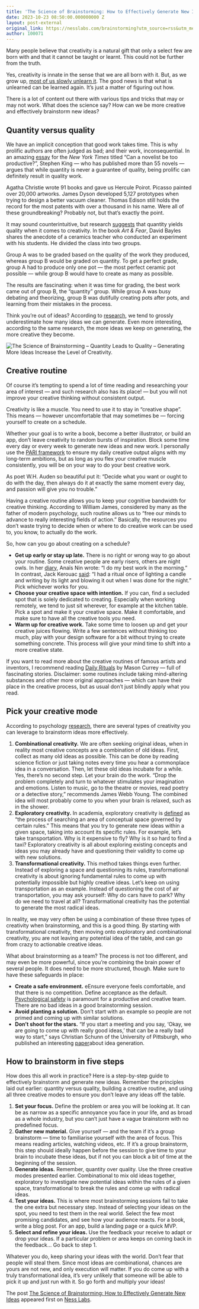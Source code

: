 ```yaml
---
title: 'The Science of Brainstorming: How to Effectively Generate New Ideas'
date: 2023-10-23 08:50:00.000000000 Z
layout: post-external
original_link: https://nesslabs.com/brainstorming?utm_source=rss&utm_medium=rss&utm_campaign=brainstorming
author: 100071
---
```


Many people believe that creativity is a natural gift that only a select few are born with and that it cannot be taught or learnt. This could not be further from the truth.

Yes, creativity is innate in the sense that we are all born with it. But, as we grow up, [most of us slowly unlearn it](https://nesslabs.com/science-of-curiosity). The good news is that what is unlearned can be learned again. It’s just a matter of figuring out how.

There is a lot of content out there with various tips and tricks that may or may not work. What does the science say? How can we be more creative and effectively brainstorm new ideas?

## Quantity versus quality

We have an implicit conception that good work takes time. This is why prolific authors are often judged as bad; and their work, inconsequential. In an amazing [essay](https://www.nytimes.com/2015/08/31/opinion/stephen-king-can-a-novelist-be-too-productive.html) for the _New York Times_ titled “Can a novelist be too productive?”, Stephen King — who has published more than 55 novels — argues that while quantity is never a guarantee of quality, being prolific can definitely result in quality work.

Agatha Christie wrote 91 books and gave us Hercule Poirot. Picasso painted over 20,000 artworks. James Dyson developed 5,127 prototypes when trying to design a better vacuum cleaner. Thomas Edison still holds the record for the most patents with over a thousand in his name. Were all of these groundbreaking? Probably not, but that’s exactly the point.

It may sound counterintuitive, but research [suggests](https://www.ncbi.nlm.nih.gov/pmc/articles/PMC4479710/) that quantity yields quality when it comes to creativity. In the book _Art & Fear_, David Bayles shares the anecdote of a ceramics teacher who conducted an experiment with his students. He divided the class into two groups.

Group A was to be graded based on the quality of the work they produced, whereas group B would be graded on quantity. To get a perfect grade, group A had to produce only one pot — the most perfect ceramic pot possible — while group B would have to create as many as possible.

The results are fascinating: when it was time for grading, the best work came out of group B, the “quantity” group. While group A was busy debating and theorizing, group B was dutifully creating pots after pots, and learning from their mistakes in the process.

Think you’re out of ideas? According to [research](http://psycnet.apa.org/journals/psp/109/2/232/), we tend to grossly underestimate how many ideas we can generate. Even more interesting, according to the same research, the more ideas we keep on generating, the more creative they become.

![The Science of Brainstorming – Quantity Leads to Quality – Generating More Ideas Increase the Level of Creativity.](https://nesslabs.com/wp-content/uploads/2023/10/brainstorming-science-banner-1024x575.png)

## Creative routine

Of course it’s tempting to spend a lot of time reading and researching your area of interest — and such research also has its place! — but you will not improve your creative thinking without consistent output.

Creativity is like a muscle. You need to use it to stay in “creative shape”. This means — however uncomfortable that may sometimes be — forcing yourself to create on a schedule.

Whether your goal is to write a book, become a better illustrator, or build an app, don’t leave creativity to random bursts of inspiration. Block some time every day or every week to generate new ideas and new work. I personally use the [PARI framework](https://nesslabs.com/pari) to ensure my daily creative output aligns with my long-term ambitions, but as long as you flex your creative muscle consistently, you will be on your way to do your best creative work.

As poet W.H. Auden so beautiful put it: “Decide what you want or ought to do with the day, then always do it at exactly the same moment every day, and passion will give you no trouble.”

Having a creative routine allows you to keep your cognitive bandwidth for creative thinking. According to William James, considered by many as the father of modern psychology, such routine allows us to “free our minds to advance to really interesting fields of action.” Basically, the resources you don’t waste trying to decide when or where to do creative work can be used to, you know, to actually do the work.

So, how can you go about creating on a schedule?

- **Get up early or stay up late.** There is no right or wrong way to go about your routine. Some creative people are early risers, others are night owls. In her [diary](https://amzn.to/2MLSj0C), Anaïs Nin wrote: “I do my best work in the morning.” In contrast, Jack Kerouac [said](https://amzn.to/2Tiffph): “I had a ritual once of lighting a candle and writing by its light and blowing it out when I was done for the night.” Pick whichever works for you.
- **Choose your creative space with intention.** If you can, find a secluded spot that is solely dedicated to creating. Especially when working remotely, we tend to just sit wherever, for example at the kitchen table. Pick a spot and make it your creative space. Make it comfortable, and make sure to have all the creative tools you need.
- **Warm up for creative work.** Take some time to loosen up and get your creative juices flowing. Write a few sentences without thinking too much, play with your design software for a bit without trying to create something concrete. This process will give your mind time to shift into a more creative state.

If you want to read more about the creative routines of famous artists and inventors, I recommend reading [Daily Rituals](https://amzn.to/31q4vIq) by Mason Currey — full of fascinating stories. Disclaimer: some routines include taking mind-altering substances and other more original approaches — which can have their place in the creative process, but as usual don’t just blindly apply what you read.

## Pick your creative mode

According to psychology [research](https://psycnet.apa.org/record/1993-27818-001), there are several types of creativity you can leverage to brainstorm ideas more effectively.

1. **Combinational creativity.** We are often seeking original ideas, when in reality most creative concepts are a combination of old ideas. First, collect as many old ideas as possible. This can be done by reading science fiction or just taking notes every time you hear a commonplace idea in a conversation. Then, let these old ideas incubate for a while. Yes, there’s no second step. Let your brain do the work. “Drop the problem completely and turn to whatever stimulates your imagination and emotions. Listen to music, go to the theatre or movies, read poetry or a detective story,” recommends James Webb Young. The combined idea will most probably come to you when your brain is relaxed, such as in the shower.
2. **Exploratory creativity.** In academia, exploratory creativity is [defined](https://cc.gatech.edu/~riedl/pubs/cc05.pdf) as “the process of searching an area of conceptual space governed by certain rules.” This means that you try to generate new ideas within a given space, taking into account its specific rules. For example, let’s take transportation. Why is it expensive to fly? Why is it so hard to find a taxi? Exploratory creativity is all about exploring existing concepts and ideas you may already have and questioning their validity to come up with new solutions.
3. **Transformational creativity.** This method takes things even further. Instead of exploring a space and questioning its rules, transformational creativity is about ignoring fundamental rules to come up with potentially impossible but highly creative ideas. Let’s keep on using transportation as an example. Instead of questioning the cost of air transportation, you may ask yourself: Why do cars have to park? Why do we need to travel at all? Transformational creativity has the potential to generate the most radical ideas.

In reality, we may very often be using a combination of these three types of creativity when brainstorming, and this is a good thing. By starting with transformational creativity, then moving onto exploratory and combinational creativity, you are not leaving any potential idea of the table, and can go from crazy to actionable creative ideas.

What about brainstorming as a team? The process is not too different, and may even be more powerful, since you’re combining the brain power of several people. It does need to be more structured, though. Make sure to have these safeguards in place:

- **Create a safe environment.** eEnsure everyone feels comfortable, and that there is no competition. Define acceptance as the default. [Psychological safety](https://nesslabs.com/personal-user-manual) is paramount for a productive and creative team. There are no bad ideas in a good brainstorming session.
- **Avoid planting a solution.** Don’t start with an example so people are not primed and coming up with similar solutions.
- **Don’t shoot for the stars.** “If you start a meeting and you say, ‘Okay, we are going to come up with really good ideas,’ that can be a really bad way to start,” says Christian Schunn of the University of Pittsburgh, who published an interesting [paper](https://docs.google.com/file/d/0B1J84EpLdwM4Nl96LVh2cV94MEE/edit)about idea generation.

## How to brainstorm in five steps

How does this all work in practice? Here is a step-by-step guide to effectively brainstorm and generate new ideas. Remember the principles laid out earlier: quantity versus quality, building a creative routine, and using all three creative modes to ensure you don’t leave any ideas off the table.

1. **Set your focus.** Define the problem or area you will be looking at. It can be as narrow as a specific annoyance you face in your life, and as broad as a whole industry, but you can’t just have a vague brainstorm with no predefined focus.
2. **Gather new material.** Give yourself — and the team if it’s a group brainstorm — time to familiarise yourself with the area of focus. This means reading articles, watching videos, etc. If it’s a group brainstorm, this step should ideally happen before the session to give time to your brain to incubate these ideas, but if not you can block a bit of time at the beginning of the session.
3. **Generate ideas.** Remember, quantity over quality. Use the three creative modes presented earlier. Combinational to mix old ideas together, exploratory to investigate new potential ideas within the rules of a given space, transformational to break the rules and come up with radical ideas.
4. **Test your ideas.** This is where most brainstorming sessions fail to take the one extra but necessary step. Instead of selecting your ideas on the spot, you need to test them in the real world. Select the few most promising candidates, and see how your audience reacts. For a book, write a blog post. For an app, build a landing page or a quick MVP.
5. **Select and refine your ideas.** Use the feedback your receive to adapt or drop your ideas. If a particular problem or area keeps on coming back in the feedback… Go back to step 1.

Whatever you do, keep sharing your ideas with the world. Don’t fear that people will steal them. Since most ideas are combinational, chances are yours are not new, and only execution will matter. If you do come up with a truly transformational idea, it’s very unlikely that someone will be able to pick it up and just run with it. So go forth and multiply your ideas!

The post [The Science of Brainstorming: How to Effectively Generate New Ideas](https://nesslabs.com/brainstorming) appeared first on [Ness Labs](https://nesslabs.com).

